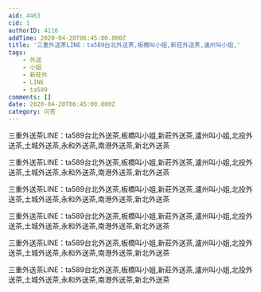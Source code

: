 ```yaml
---
aid: 4463
cid: 1
authorID: 4116
addTime: 2020-04-20T06:45:00.000Z
title: '三重外送茶LINE：ta589台北外送茶,板橋叫小姐,新莊外送茶,瀘州叫小姐,'
tags:
    - 外送
    - 小姐
    - 新莊外
    - LINE
    - ta589
comments: []
date: 2020-04-20T06:45:00.000Z
category: 问答
---
```


三重外送茶LINE：ta589台北外送茶,板橋叫小姐,新莊外送茶,瀘州叫小姐,北投外送茶,土城外送茶,永和外送茶,南港外送茶,新北外送茶

三重外送茶LINE：ta589台北外送茶,板橋叫小姐,新莊外送茶,瀘州叫小姐,北投外送茶,土城外送茶,永和外送茶,南港外送茶,新北外送茶

三重外送茶LINE：ta589台北外送茶,板橋叫小姐,新莊外送茶,瀘州叫小姐,北投外送茶,土城外送茶,永和外送茶,南港外送茶,新北外送茶

三重外送茶LINE：ta589台北外送茶,板橋叫小姐,新莊外送茶,瀘州叫小姐,北投外送茶,土城外送茶,永和外送茶,南港外送茶,新北外送茶

三重外送茶LINE：ta589台北外送茶,板橋叫小姐,新莊外送茶,瀘州叫小姐,北投外送茶,土城外送茶,永和外送茶,南港外送茶,新北外送茶

三重外送茶LINE：ta589台北外送茶,板橋叫小姐,新莊外送茶,瀘州叫小姐,北投外送茶,土城外送茶,永和外送茶,南港外送茶,新北外送茶

